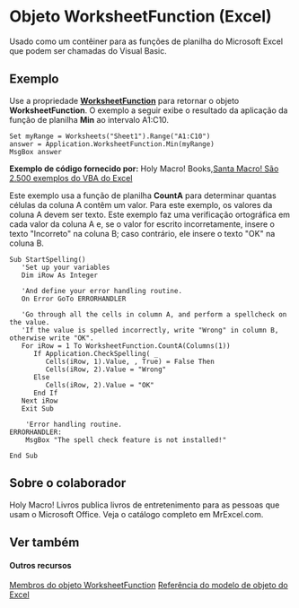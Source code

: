 
# Objeto WorksheetFunction (Excel)

Usado como um contêiner para as funções de planilha do Microsoft Excel que podem ser chamadas do Visual Basic.


## Exemplo

Use a propriedade  **[WorksheetFunction](fd1333bf-8739-303d-30b4-85a99fb344b3.md)** para retornar o objeto **WorksheetFunction**. O exemplo a seguir exibe o resultado da aplicação da função de planilha **Min** ao intervalo A1:C10.


```
Set myRange = Worksheets("Sheet1").Range("A1:C10") 
answer = Application.WorksheetFunction.Min(myRange) 
MsgBox answer
```

 **Exemplo de código fornecido por:** Holy Macro! Books,[Santa Macro! São 2.500 exemplos do VBA do Excel](http://www.mrexcel.com/store/index.php?l=product_detail&amp;p=1)

Este exemplo usa a função de planilha  **CountA** para determinar quantas células da coluna A contêm um valor. Para este exemplo, os valores da coluna A devem ser texto. Este exemplo faz uma verificação ortográfica em cada valor da coluna A e, se o valor for escrito incorretamente, insere o texto "Incorreto" na coluna B; caso contrário, ele insere o texto "OK" na coluna B.




```
Sub StartSpelling()
   'Set up your variables
   Dim iRow As Integer
   
   'And define your error handling routine.
   On Error GoTo ERRORHANDLER
   
   'Go through all the cells in column A, and perform a spellcheck on the value.
   'If the value is spelled incorrectly, write "Wrong" in column B, otherwise write "OK".
   For iRow = 1 To WorksheetFunction.CountA(Columns(1))
      If Application.CheckSpelling( _
         Cells(iRow, 1).Value, , True) = False Then
         Cells(iRow, 2).Value = "Wrong"
      Else
         Cells(iRow, 2).Value = "OK"
      End If
   Next iRow
   Exit Sub

    'Error handling routine.
ERRORHANDLER:
    MsgBox "The spell check feature is not installed!"
    
End Sub
```


## Sobre o colaborador
<a name="AboutContributor"> </a>

Holy Macro! Livros publica livros de entretenimento para as pessoas que usam o Microsoft Office. Veja o catálogo completo em MrExcel.com.


## Ver também
<a name="AboutContributor"> </a>


#### Outros recursos


[Membros do objeto WorksheetFunction](6811ca87-4b53-0bff-88c9-30bf7497879a.md)
[Referência do modelo de objeto do Excel](http://msdn.microsoft.com/library/11ea8598-8a20-92d5-f98b-0da04263bf2c%28Office.15%29.aspx)